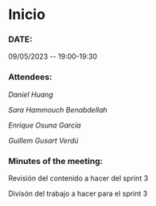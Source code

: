 # Inicio

### DATE:

09/05/2023 -- 19:00-19:30

### Attendees:

_Daniel Huang_

_Sara Hammouch Benabdellah_

_Enrique Osuna García_

_Guillem Gusart Verdú_

### Minutes of the meeting:

Revisión del contenido a hacer del sprint 3

Divisón del trabajo a hacer para el sprint 3
